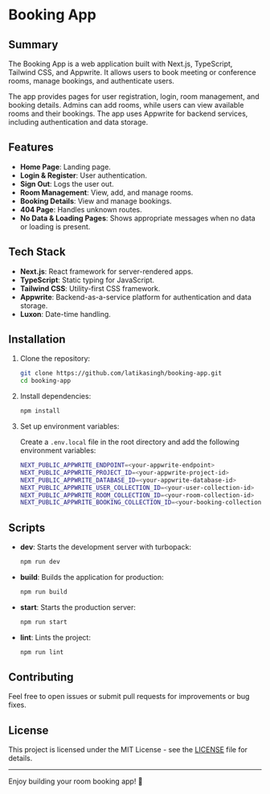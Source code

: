 
# Booking App

## Summary
The Booking App is a web application built with Next.js, TypeScript, Tailwind CSS, and Appwrite. It allows users to book meeting or conference rooms, manage bookings, and authenticate users. 

The app provides pages for user registration, login, room management, and booking details. Admins can add rooms, while users can view available rooms and their bookings. The app uses Appwrite for backend services, including authentication and data storage.

## Features
- **Home Page**: Landing page.
- **Login & Register**: User authentication.
- **Sign Out**: Logs the user out.
- **Room Management**: View, add, and manage rooms.
- **Booking Details**: View and manage bookings.
- **404 Page**: Handles unknown routes.
- **No Data & Loading Pages**: Shows appropriate messages when no data or loading is present.

## Tech Stack
- **Next.js**: React framework for server-rendered apps.
- **TypeScript**: Static typing for JavaScript.
- **Tailwind CSS**: Utility-first CSS framework.
- **Appwrite**: Backend-as-a-service platform for authentication and data storage.
- **Luxon**: Date-time handling.

## Installation

1. Clone the repository:

   ```bash
   git clone https://github.com/latikasingh/booking-app.git
   cd booking-app
   ```

2. Install dependencies:

   ```bash
   npm install
   ```

3. Set up environment variables:

   Create a `.env.local` file in the root directory and add the following environment variables:

   ```bash
   NEXT_PUBLIC_APPWRITE_ENDPOINT=<your-appwrite-endpoint>
   NEXT_PUBLIC_APPWRITE_PROJECT_ID=<your-appwrite-project-id>
   NEXT_PUBLIC_APPWRITE_DATABASE_ID=<your-appwrite-database-id>
   NEXT_PUBLIC_APPWRITE_USER_COLLECTION_ID=<your-user-collection-id>
   NEXT_PUBLIC_APPWRITE_ROOM_COLLECTION_ID=<your-room-collection-id>
   NEXT_PUBLIC_APPWRITE_BOOKING_COLLECTION_ID=<your-booking-collection-id>
   ```

## Scripts

- **dev**: Starts the development server with turbopack:

  ```bash
  npm run dev
  ```

- **build**: Builds the application for production:

  ```bash
  npm run build
  ```

- **start**: Starts the production server:

  ```bash
  npm run start
  ```

- **lint**: Lints the project:

  ```bash
  npm run lint
  ```
  
## Contributing

Feel free to open issues or submit pull requests for improvements or bug fixes.

## License

This project is licensed under the MIT License - see the [LICENSE](LICENSE) file for details.

---

Enjoy building your room booking app! 🚀